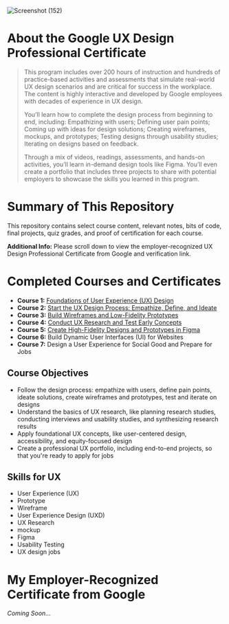 ![Screenshot (152)](https://github.com/user-attachments/assets/4586ecce-3db4-4d7d-a438-3c9256b56307)
# About the Google UX Design Professional Certificate
> This program includes over 200 hours of instruction and hundreds of practice-based activities and assessments that simulate real-world UX design scenarios and are critical for success in the workplace. The content is highly interactive and developed by Google employees with decades of experience in UX design.
>
> You’ll learn how to complete the design process from beginning to end, including: Empathizing with users; Defining user pain points; Coming up with ideas for design solutions; Creating wireframes, mockups, and prototypes; Testing designs through usability studies; Iterating on designs based on feedback.
>
> Through a mix of videos, readings, assessments, and hands-on activities, you’ll learn in-demand design tools like Figma. You’ll even create a portfolio that includes three projects to share with potential employers to showcase the skills you learned in this program.
# Summary of This Repository
This repository contains select course content, relevant notes, bits of code, final projects, quiz grades, and proof of certification for each course.

**Additional Info:** Please scroll down to view the employer-recognized UX Design Professional Certificate from Google and verification link.
# Completed Courses and Certificates
- **Course 1:** [Foundations of User Experience (UX) Design](https://github.com/KailaniBailey/Google-UX-Design/tree/main/Course%201:%20Foundations%20of%20User%20Experience%20(UX)%20Design)
- **Course 2:** [Start the UX Design Process: Empathize, Define, and Ideate](https://github.com/KailaniBailey/Google-UX-Design/tree/main/Course%202:%20Start%20the%20UX%20Design%20Process:%20Empathize,%20Define,%20and%20Ideate)
- **Course 3:** [Build Wireframes and Low-Fidelity Prototypes](https://github.com/KailaniBailey/Google-UX-Design/tree/main/Course%203:%20Build%20Wireframes%20and%20Low-Fidelity%20Prototypes)
- **Course 4:** [Conduct UX Research and Test Early Concepts](https://github.com/KailaniBailey/Google-UX-Design/tree/main/Course%204:%20Conduct%20UX%20Research%20and%20Test%20Early%20Concepts)
- **Course 5:** [Create High-Fidelity Designs and Prototypes in Figma](https://github.com/KailaniBailey/Google-UX-Design/tree/main/Course%205:%20Create%20High-Fidelity%20Designs%20and%20Prototypes%20in%20Figma)
- **Course 6:** Build Dynamic User Interfaces (UI) for Websites
- **Course 7:** Design a User Experience for Social Good and Prepare for Jobs
## Course Objectives
- Follow the design process: empathize with users, define pain points, ideate solutions, create wireframes and prototypes, test and iterate on designs
- Understand the basics of UX research, like planning research studies, conducting interviews and usability studies, and synthesizing research results
- Apply foundational UX concepts, like user-centered design, accessibility, and equity-focused design
- Create a professional UX portfolio, including end-to-end projects, so that you're ready to apply for jobs
## Skills for UX
- User Experience (UX)
- Prototype
- Wireframe
- User Experience Design (UXD)
- UX Research
- mockup
- Figma
- Usability Testing
- UX design jobs
# My Employer-Recognized Certificate from Google
*Coming Soon...*
